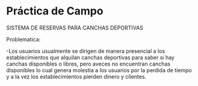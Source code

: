 # Práctica de Campo

SISTEMA DE RESERVAS PARA CANCHAS DEPORTIVAS

Problematica: 

-Los usuarios usualmente se dirigen de manera presencial a los establecimientos que alquilan canchas deportivas para saber si hay canchas disponibles o libres, pero aveces no encuentran canchas disponibles lo cual genera molestia a los usuarios por la perdida de tiempo y a la vez los establecimientos pierden dinero y clientes.
